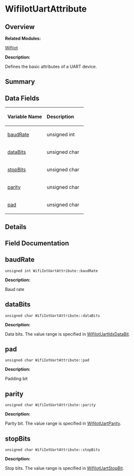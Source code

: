 # WifiIotUartAttribute<a name="EN-US_TOPIC_0000001055195072"></a>

## **Overview**<a name="section895034200191907"></a>

**Related Modules:**

[Wifiiot](wifiiot.md)

**Description:**

Defines the basic attributes of a UART device. 

## **Summary**<a name="section2002770127191907"></a>

## Data Fields<a name="pub-attribs"></a>

<a name="table767975011191907"></a>
<table><thead align="left"><tr id="row1363015517191907"><th class="cellrowborder" valign="top" width="50%" id="mcps1.1.3.1.1"><p id="p469740634191907"><a name="p469740634191907"></a><a name="p469740634191907"></a>Variable Name</p>
</th>
<th class="cellrowborder" valign="top" width="50%" id="mcps1.1.3.1.2"><p id="p1079253337191907"><a name="p1079253337191907"></a><a name="p1079253337191907"></a>Description</p>
</th>
</tr>
</thead>
<tbody><tr id="row1414307585191907"><td class="cellrowborder" valign="top" width="50%" headers="mcps1.1.3.1.1 "><p id="p1841772715191907"><a name="p1841772715191907"></a><a name="p1841772715191907"></a><a href="wifiiotuartattribute.md#add2d93f84bb9f23f9bad2acd53f29a11">baudRate</a></p>
</td>
<td class="cellrowborder" valign="top" width="50%" headers="mcps1.1.3.1.2 "><p id="p1914780851191907"><a name="p1914780851191907"></a><a name="p1914780851191907"></a>unsigned int </p>
</td>
</tr>
<tr id="row1662787794191907"><td class="cellrowborder" valign="top" width="50%" headers="mcps1.1.3.1.1 "><p id="p77405086191907"><a name="p77405086191907"></a><a name="p77405086191907"></a><a href="wifiiotuartattribute.md#ac039441e60c8cba5dff6f7e2fb602b10">dataBits</a></p>
</td>
<td class="cellrowborder" valign="top" width="50%" headers="mcps1.1.3.1.2 "><p id="p1668264227191907"><a name="p1668264227191907"></a><a name="p1668264227191907"></a>unsigned char </p>
</td>
</tr>
<tr id="row612501233191907"><td class="cellrowborder" valign="top" width="50%" headers="mcps1.1.3.1.1 "><p id="p636631006191907"><a name="p636631006191907"></a><a name="p636631006191907"></a><a href="wifiiotuartattribute.md#a6dba371c26a3fccae162b39c4f72eef1">stopBits</a></p>
</td>
<td class="cellrowborder" valign="top" width="50%" headers="mcps1.1.3.1.2 "><p id="p805202621191907"><a name="p805202621191907"></a><a name="p805202621191907"></a>unsigned char </p>
</td>
</tr>
<tr id="row316551294191907"><td class="cellrowborder" valign="top" width="50%" headers="mcps1.1.3.1.1 "><p id="p1645596224191907"><a name="p1645596224191907"></a><a name="p1645596224191907"></a><a href="wifiiotuartattribute.md#a7b4598cd072e44d1009b3e2fb34c7df3">parity</a></p>
</td>
<td class="cellrowborder" valign="top" width="50%" headers="mcps1.1.3.1.2 "><p id="p804019856191907"><a name="p804019856191907"></a><a name="p804019856191907"></a>unsigned char </p>
</td>
</tr>
<tr id="row948039313191907"><td class="cellrowborder" valign="top" width="50%" headers="mcps1.1.3.1.1 "><p id="p689206378191907"><a name="p689206378191907"></a><a name="p689206378191907"></a><a href="wifiiotuartattribute.md#a044e97edf672f9a7f00147a0e7a6cf06">pad</a></p>
</td>
<td class="cellrowborder" valign="top" width="50%" headers="mcps1.1.3.1.2 "><p id="p1884259483191907"><a name="p1884259483191907"></a><a name="p1884259483191907"></a>unsigned char </p>
</td>
</tr>
</tbody>
</table>

## **Details**<a name="section1402286933191907"></a>

## **Field Documentation**<a name="section1090245148191907"></a>

## baudRate<a name="add2d93f84bb9f23f9bad2acd53f29a11"></a>

```
unsigned int WifiIotUartAttribute::baudRate
```

 **Description:**

Baud rate 

## dataBits<a name="ac039441e60c8cba5dff6f7e2fb602b10"></a>

```
unsigned char WifiIotUartAttribute::dataBits
```

 **Description:**

Data bits. The value range is specified in  [WifiIotUartIdxDataBit](wifiiot.md#gafdf1adfc0e0ed18282aa3006300b12b4). 

## pad<a name="a044e97edf672f9a7f00147a0e7a6cf06"></a>

```
unsigned char WifiIotUartAttribute::pad
```

 **Description:**

Padding bit 

## parity<a name="a7b4598cd072e44d1009b3e2fb34c7df3"></a>

```
unsigned char WifiIotUartAttribute::parity
```

 **Description:**

Parity bit. The value range is specified in  [WifiIotUartParity](wifiiot.md#ga9cee98ab295d2e42ab7f0fb614268602). 

## stopBits<a name="a6dba371c26a3fccae162b39c4f72eef1"></a>

```
unsigned char WifiIotUartAttribute::stopBits
```

 **Description:**

Stop bits. The value range is specified in  [WifiIotUartStopBit](wifiiot.md#gab0a1b43e8e98b028717e6557003b3172). 

